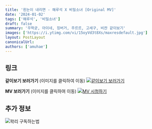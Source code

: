 ```yaml
---
title: '흰눈이 내리면 - 해루석 X 비밀소녀 [Original MV]'
date: '2024-01-02'
tags: ['해루석', '비밀소녀']
draft: false
summary: '우왁굳, 아이네, 징버거, 주르르, 고세구, 비챤 같이보기'
images: ['https://i.ytimg.com/vi/15oyVd3t8Xs/maxresdefault.jpg']
layout: PostLayout
canonicalUrl:
authors: ['amuhae']
---
```


## 링크

**같이보기 보러가기** (이미지를 클릭하여 이동)
[![같이보기 보러가기](https://cdn.discordapp.com/attachments/1136601898116464710/1211650793904807976/logo.png?ex=65eef8bc&is=65dc83bc&hm=95dc0e08c1f43025dd60def429896697b3787a9f923593eb50b24e9fb6280361&)](https://cafe.naver.com/steamindiegame/14307136)

**MV 보러가기** (이미지를 클릭하여 이동)
[![MV 시청하기](https://i.ytimg.com/vi/15oyVd3t8Xs/maxresdefault.jpg)](https://youtu.be/15oyVd3t8Xs?si=JJ2XswJ4mXU-a6L6)

## 추가 정보

![왁리 구독하는법](https://cdn.discordapp.com/attachments/1136601898116464710/1137049857136267374/--2cut.gif)
